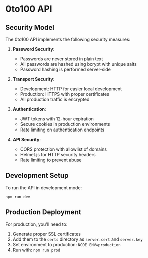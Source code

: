 # 0to100 API

## Security Model

The 0to100 API implements the following security measures:

1. **Password Security**:
   - Passwords are never stored in plain text
   - All passwords are hashed using bcrypt with unique salts
   - Password hashing is performed server-side

2. **Transport Security**:
   - Development: HTTP for easier local development
   - Production: HTTPS with proper certificates
   - All production traffic is encrypted

3. **Authentication**:
   - JWT tokens with 12-hour expiration
   - Secure cookies in production environments
   - Rate limiting on authentication endpoints

4. **API Security**:
   - CORS protection with allowlist of domains
   - Helmet.js for HTTP security headers
   - Rate limiting to prevent abuse

## Development Setup

To run the API in development mode:

```
npm run dev
```

## Production Deployment

For production, you'll need to:

1. Generate proper SSL certificates
2. Add them to the `certs` directory as `server.cert` and `server.key`
3. Set environment to production: `NODE_ENV=production`
4. Run with: `npm run prod` 